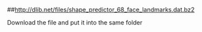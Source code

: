 ##http://dlib.net/files/shape_predictor_68_face_landmarks.dat.bz2

Download the file and put it into the same folder
